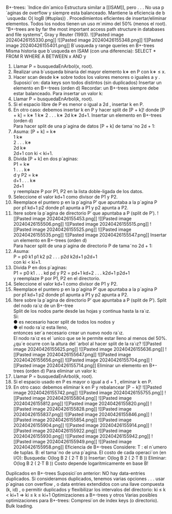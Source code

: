 B+-trees: ´Indice din´amico
Estructura similar a [[ISAM]], pero . . .
No usa p´aginas de overflow y siempre esta balanceado.
Mantiene la eficiencia de b´usqueda: O( logB (#tuplas)) .
Procedimientos eficientes de insertar/eliminar elementos.
Todos los nodos tienen un uso m´ınimo del 50% (menos el root).
“B+-trees are by far the most important access path structure in
databases and file systems”, Gray y Reuter (1993).
![[Pasted image 20240426155330.png]]
![[Pasted image 20240426155348.png]]
![[Pasted image 20240426155401.png]]
B´usqueda y range queries en B+-trees
Misma historia que b´usqueda en ISAM (con una diferencia):
SELECT *
FROM R
WHERE A BETWEEN x AND y
1. Llamar P = busquedaEnArbol(x, root).
2. Realizar una b´usqueda binaria del mayor elemento k∗ en P con k∗ ≤ x.
3. Hacer scan desde k∗ sobre todos los valores menores o iguales a y .
Suposici´on: data keys son todos distintos (sin duplicados)
Insertar un elemento en B+-trees (orden d)
Recordar: un B+-trees siempre debe estar balanceado.
Para insertar un valor k:
1. Llamar P = busquedaEnArbol(k, root).
2. Si el espacio libre de P es menor o igual a 2d , insertar k en P.
3. En otro caso: debemos insertar k en P y hacer split de [P + k]!
donde [P + k] = k∗
1 k∗
2 . . . k∗
2d k∗
2d+1.
Insertar un elemento en B+-trees (orden d)  
Para hacer split de una p´agina de datos [P + k] de tama˜no 2d + 1:  
1. Asuma: [P + k] = k∗  
1 k∗  
2 . . . k∗  
2d k∗  
2d+1 con ki < ki+1.  
2. Divida [P + k] en dos p´aginas:  
P1 = k∗  
1 . . . k∗  
d y P2 = k∗  
d+1 . . . k∗  
2d+1  
y reemplaze P por P1, P2 en la lista doble-ligada de los datos.  
3. Seleccione el valor kd+1 como divisor de P1 y P2.  
4. Reemplace el puntero p en la p´agina P′ que apuntaba a la p´agina P  
por p1 kd+1 p2 donde p1 apunta a P1 y p2 apunta a P2.  
5. Itere sobre la p´agina de directorio P′ que apuntaba a P (split de P′).
![[Pasted image 20240426155453.png]]
![[Pasted image 20240426155506.png]]
![[Pasted image 20240426155515.png]]
![[Pasted image 20240426155525.png]]
![[Pasted image 20240426155535.png]]
![[Pasted image 20240426155547.png]]
Insertar un elemento en B+-trees (orden d)  
Para hacer split de una p´agina de directorio P de tama˜no 2d + 1:  
1. Asuma:  
P = p0 k1 p1 k2 p2 . . . p2d k2d+1 p2d+1  
con ki < ki+1.  
2. Divida P en dos p´aginas:  
P1 = p0 k1 . . . kd pd y P2 = pd+1 kd+2 . . . k2d+1 p2d+1  
y reemplaze P por P1, P2 en el directorio.  
3. Seleccione el valor kd+1 como divisor de P1 y P2.  
4. Reemplace el puntero p en la p´agina P′ que apuntaba a la p´agina P  
por p1 kd+1 p2 donde p1 apunta a P1 y p2 apunta a P2.  
5. Itere sobre la p´agina de directorio P′ que apuntaba a P (split de P′).
Split del nodo ra´ız de un B+-tree  
Split de los nodos parte desde las hojas y continua hasta la ra´ız.  
Si:  
● es necesario hacer split de todos los nodos y  
● el nodo ra´ız esta lleno,  
entonces ser´a necesario crear un nuevo nodo ra´ız.  
El nodo ra´ız es el ´unico que se le permite estar lleno al menos del 50%.  
¿qu´e ocurre con la altura del ´arbol al hacer split de la ra´ız?
![[Pasted image 20240426155625.png]]
![[Pasted image 20240426155636.png]]
![[Pasted image 20240426155647.png]]
![[Pasted image 20240426155656.png]]
![[Pasted image 20240426155704.png]]
![[Pasted image 20240426155714.png]]
Eliminar un elemento en B+-trees (orden d)
Para eliminar un valor k:
1. Llamar P = busquedaEnArbol(k, root).
2. Si el espacio usado en P es mayor o igual a d + 1 , eliminar k en P.
3. En otro caso: debemos eliminar k en P y rebalancear [P − k]!
![[Pasted image 20240426155742.png]]
![[Pasted image 20240426155755.png]]
![[Pasted image 20240426155804.png]]
![[Pasted image 20240426155812.png]]
![[Pasted image 20240426155820.png]]
![[Pasted image 20240426155828.png]]
![[Pasted image 20240426155837.png]]
![[Pasted image 20240426155846.png]]
![[Pasted image 20240426155854.png]]
![[Pasted image 20240426155904.png]]
![[Pasted image 20240426155914.png]]
![[Pasted image 20240426155922.png]]
![[Pasted image 20240426155930.png]]
![[Pasted image 20240426155942.png]]
![[Pasted image 20240426155949.png]]
![[Pasted image 20240426155958.png]]
Eficiencia de B+-trees
Considere:
T : el n´umero de tuplas.
B: el tama˜no de una p´agina.
El costo de cada operaci´on (en I/O):
Busqueda: O(log B
2
( 2⋅T
B ))
Insertar: O(log B
2
( 2⋅T
B ))
Eliminar: O(log B
2
( 2⋅T
B ))
Costo depende logaritmicamente en base B!

Duplicados en B+-trees
Suposici´on anterior: NO hay data-entries duplicados.
Si consideramos duplicados, tenemos varias opciones . . .
usar p´aginas con overflow , o
data entries extendidos con una llave compuesta (k, id) , o
permitir duplicados y flexibilizar los intervalos del directorio:
ki ≤ k < ki+1 ⇒ ki ≤ k ≤ ki+1
Optimizaciones a B+-trees y otros
Varias posibles optimizaciones para B+-trees:
Compresi´on de index keys (o directorio).
Bulk loading.
